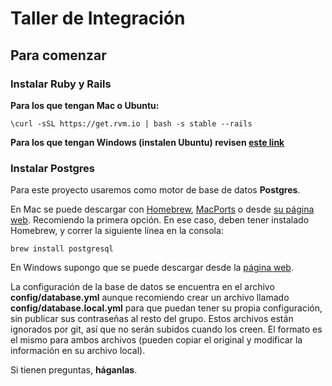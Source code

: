 Taller de Integración
===========

Para comenzar
---------------

### Instalar Ruby y Rails

**Para los que tengan Mac o Ubuntu:**

    \curl -sSL https://get.rvm.io | bash -s stable --rails

**Para los que tengan Windows (instalen Ubuntu) revisen [este link](http://rubyinstaller.org/downloads)**

### Instalar Postgres

Para este proyecto usaremos como motor de base de datos **Postgres**.

En Mac se puede descargar con [Homebrew](http://brew.sh/), [MacPorts](http://www.macports.org/) o desde [su página web](http://www.postgresql.org.es/descargas). Recomiendo la primera opción. En ese caso, deben tener instalado Homebrew, y correr la siguiente línea en la consola:

    brew install postgresql

En Windows supongo que se puede descargar desde la [página web](http://www.postgresql.org.es/descargas).

La configuración de la base de datos se encuentra en el archivo **config/database.yml** aunque recomiendo crear un archivo llamado **config/database.local.yml** para que puedan tener su propia configuración, sin publicar sus contraseñas al resto del grupo. Estos archivos están ignorados por git, así que no serán subidos cuando los creen. El formato es el mismo para ambos archivos (pueden copiar el original y modificar la información en su archivo local).

Si tienen preguntas, **háganlas**.